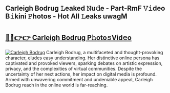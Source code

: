 ## Carleigh Bodrug 𝙻eaked 𝙽u𝚍e - Part-RmF 𝚅𝚒deo B𝚒kini 𝙿hotos - Hot All 𝙻eaks uwagM

# <h2><a href="http://ld62vb.urlbe.top/?page=Carleigh+Bodrug">🔗🔗👉👉 Carleigh Bodrug P𝚑oto𝚜Vid𝚎o</a></h2>

[![Carleigh Bodrug](https://i.imgur.com/eBuTRDB.gif)](http://ld62vb.urlbe.top/?page=Carleigh+Bodrug)
Carleigh Bodrug, a multifaceted and thought-provoking character, eludes easy understanding. Her distinctive online persona has captivated and provoked viewers, sparking debates on artistic expression, privacy, and the complexities of virtual communities. Despite the uncertainty of her next actions, her impact on digital media is profound. Armed with unwavering commitment and undeniable appeal, Carleigh Bodrug reach in the online world is far-reaching.
